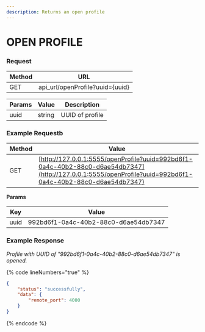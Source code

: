 ```yaml
---
description: Returns an open profile
---
```


# OPEN PROFILE

### **Request**

| Method | URL                              |
| ------ | -------------------------------- |
| GET    | api\_url/openProfile?uuid={uuid} |

| Params | Value  | Description     |
| ------ | ------ | --------------- |
| uuid   | string | UUID of profile |

### **Example Requestb**

| Method | Value                                                                                                                                                      |
| ------ | ---------------------------------------------------------------------------------------------------------------------------------------------------------- |
| GET    | [http://127.0.0.1:5555/openProfile?uuid=992bd6f1-0a4c-40b2-88c0-d6ae54db7347](http://127.0.0.1:5555/openProfile?uuid=992bd6f1-0a4c-40b2-88c0-d6ae54db7347) |

&#x20;  **Params**

| Key  | Value                                |
| ---- | ------------------------------------ |
| uuid | 992bd6f1-0a4c-40b2-88c0-d6ae54db7347 |

### **Example Response**

_Profile with UUID of "992bd6f1-0a4c-40b2-88c0-d6ae54db7347" is opened._

{% code lineNumbers="true" %}
```json
{
    "status": "successfully",
    "data": {
        "remote_port": 4000
    }
}
```
{% endcode %}
